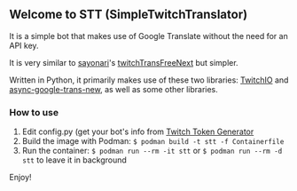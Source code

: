 ## Welcome to STT (SimpleTwitchTranslator)

It is a simple bot that makes use of Google Translate without the need for an API key.

It is very similar to [sayonari](https://github.com/sayonari)'s [twitchTransFreeNext](https://github.com/sayonari/twitchTransFreeNext) but simpler.

Written in Python, it primarily makes use of these two libraries: [TwitchIO](https://twitchio.dev/en/stable/) and [async-google-trans-new](https://pypi.org/project/async-google-trans-new/), as well as some other libraries.

### How to use

1. Edit config.py (get your bot's info from [Twitch Token Generator](https://twitchtokengenerator.com)
2. Build the image with Podman: `$ podman build -t stt -f Containerfile`
3. Run the container: `$ podman run --rm -it stt` or `$ podman run --rm -d stt` to leave it in background

Enjoy!
